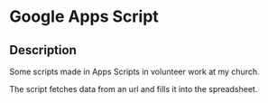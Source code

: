 # Google Apps Script

## Description

Some scripts made in Apps Scripts in volunteer work at my church.

The script fetches data from an url and fills it into the spreadsheet.
